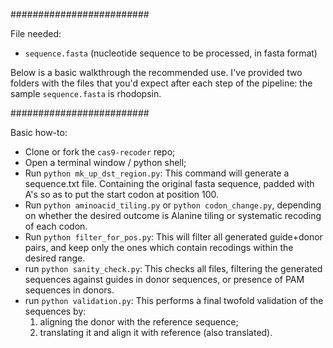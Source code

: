 #########################

File needed:

- `sequence.fasta` (nucleotide sequence to be processed, in fasta format)

Below is a basic walkthrough the recommended use. I've provided two folders with the files that you'd expect after each step of the pipeline: the sample `sequence.fasta` is rhodopsin.

#########################

Basic how-to:

- Clone or fork the `cas9-recoder` repo;
- Open a terminal window / python shell;
- Run `python mk_up_dst_region.py`:
	This command will generate a sequence.txt file. Containing the original fasta sequence, padded with A's so as to put the start codon at position 100.
- Run `python aminoacid_tiling.py` or `python codon_change.py`, depending on whether the desired outcome is Alanine tiling or systematic recoding of each codon.
- Run `python filter_for_pos.py`:
	This will filter all generated guide+donor pairs, and keep only the ones which contain recodings within the desired range.
- run `python sanity_check.py`:
	This checks all files, filtering the generated sequences against guides in donor sequences, or presence of PAM sequences in donors.
- run `python validation.py`:
	This performs a final twofold validation of the sequences by:
	1. aligning the donor with the reference sequence;
	2. translating it and align it with reference (also translated).
